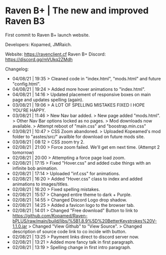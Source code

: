 # Raven B+ | The new and improved Raven B3
First commit to Raven B+ launch website.

Developers: Kopamed, JMRaich.

Website: https://ravenclient.cf
Raven B+ Discord: https://discord.gg/mVUkq2ZMdh

Changelog:
- 04/08/21 | 19:35 > Cleaned code in "index.html", "mods.html" and future "config.html".
- 04/08/21 | 19:24 > Added more hover animations to "index.html".
- 04/08/21 | 14:16 > Updated placement of responsive boxes on main page and updates spelling (again).
- 03/08/21 | 19:06 > A LOT OF SPELLING MISTAKES FIXED I HOPE YOU'RE HAPPY.
- 03/08/21 | 11:46 > New Nav bar added.
                   > New page added "mods.html".
                   > Other Nav Bar options locked as no pages.
                   > Mod downloads now available.
                   > Attempt reboot of "main.css" and "boostrap.min.css"
- 03/08/21 | 10:47 > CSS Zoom abandoned.
                   > Uploaded Kopeamed's mod folder to "asstes/src/" availble for download on future mods site.
- 03/08/21 | 08:12 > CSS zoom try 2.
- 02/08/21 | 21:00 > Force zoom failed. We'll get em next time. (Attempt 2 tomorrow)
- 02/08/21 | 20:00 > Attempting a force page load zoom.
- 02/08/21 | 17:15 > Fixed "Hover.css" and added cube things with an infinite bob animation.
- 02/08/21 | 17:14 > Uploaded "inf.css" for animations.
- 02/08/21 | 16:20 > Added "Hover.css" class to index and added animations to images/titles.
- 02/08/21 | 16:20 > Fixed spelling mistakes.
- 02/08/21 | 15:57 > Changed entire theme to dark + Purple.
- 02/08/21 | 14:55 > Changed Discord Logo drop shadow.
- 02/08/21 | 14:25 > Added a favicon logo to the browser tab.
- 02/08/21 | 14:01 > Changed "Free download" Button to link to https://github.com/Kopamed/Raven-bPLUS/raw/main/build/libs/%5B1.8.9%5D%20BetterKeystrokes%20V-1.1.0.jar 
                   > Changed "View Github" to "View Source".
                   > Changed description of source code link to co incide with button.
- 02/08/21 | 13:25 > Payment links direct to discord server now.
- 02/08/21 | 13:21 > Added more fancy talk in first paragraph.
- 02/08/21 | 13:19 > Spelling change in first intro paragraph.
